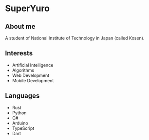 # SuperYuro
## About me

A student of National Institute of Technology in Japan (called Kosen).

## Interests

- Artificial Intelligence
- Algorithms
- Web Development
- Mobile Development

## Languages

- Rust
- Python
- C#
- Arduino
- TypeScript
- Dart

